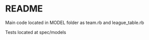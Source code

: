 # README

Main code located in MODEL folder as team.rb and league_table.rb

Tests located at spec/models
